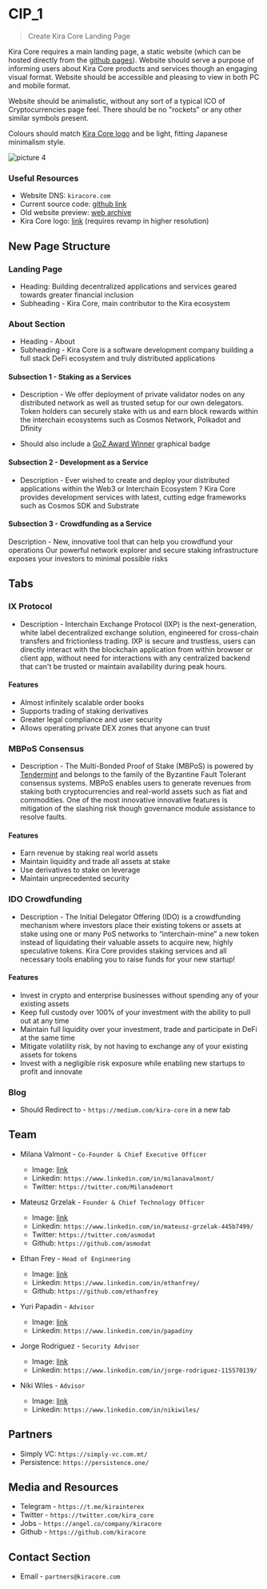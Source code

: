 # CIP_1
> Create Kira Core Landing Page

Kira Core requires a main landing page, a static website (which can be hosted directly from the [github pages](https://pages.github.com/)). Website should serve a purpose of informing users about Kira Core products and services though an engaging visual format. Website should be accessible and pleasing to view in both PC and mobile format.

Website should be animalistic, without any sort of a typical ICO of Cryptocurrencies page feel. There should be no "rockets" or any other similar symbols present.

Colours should match [Kira Core logo](../img/kira-core.png) and be light, fitting Japanese minimalism style.

![picture 4](https://i.imgur.com/uwDfZEO.png)



### Useful Resources

* Website DNS: `kiracore.com`
* Current source code: [github link](https://github.com/KiraCore/kiracore.github.io)
* Old website preview: [web archive](https://web.archive.org/web/20200529161955/https://kiracore.com/)
* Kira Core logo: [link](../img/kira-core.png) (requires revamp in higher resolution)

## New Page Structure

### Landing Page 
* Heading: Building decentralized applications and services geared towards greater financial inclusion
* Subheading - Kira Core, main contributor to the Kira ecosystem

### About Section
* Heading - About
* Subheading - Kira Core is a software development company building a full stack DeFi ecosystem and truly distributed applications

#### Subsection 1 - Staking as a Services
* Description - We offer deployment of private validator nodes on any distributed network as well as trusted setup for our own delegators. Token holders can securely stake with us and earn block rewards within the interchain ecosystems such as Cosmos Network, Polkadot and Dfinity

* Should also include a [GoZ Award Winner](https://web.archive.org/save/https://goz.cosmosnetwork.dev/2020/05/28/announcing-the-phase-1-winners-of-game-of-zones/) graphical badge

#### Subsection 2 - Development as a Service
* Description - Ever wished to create and deploy your distributed applications within the Web3 or Interchain Ecosystem ? Kira Core provides development services with latest, cutting edge frameworks such as Cosmos SDK and Substrate 

#### Subsection 3 - Crowdfunding as a Service
Description - New, innovative tool that can help you crowdfund your operations
Our powerful network explorer and  secure staking infrastructure exposes your investors to minimal possible risks

## Tabs
### IX Protocol
* Description - Interchain Exchange Protocol (IXP) is the next-generation, white label decentralized exchange solution, engineered for cross-chain transfers and frictionless trading. IXP is secure and trustless, users can directly interact with the blockchain application from within browser or client app, without need for interactions with any centralized backend that can't be trusted or maintain availability during peak hours.

#### Features
*  Almost infinitely scalable order books
*  Supports trading of staking derivatives
*  Greater legal compliance and user security
*  Allows operating private DEX zones that anyone can trust

### MBPoS Consensus
* Description - The Multi-Bonded Proof of Stake (MBPoS) is powered by [Tendermint](https://tendermint.com/) and belongs to the family of the Byzantine Fault Tolerant consensus systems. MBPoS enables users to generate revenues from staking both cryptocurrencies and real-world assets such as fiat and commodities. One of the most innovative innovative features is mitigation of the slashing risk though governance module assistance to resolve faults.

#### Features
* Earn revenue by staking real world assets
* Maintain liquidity and trade all assets at stake
* Use derivatives to stake on leverage
* Maintain unprecedented security


### IDO Crowdfunding
*  Description - The Initial Delegator Offering (IDO) is a crowdfunding mechanism where investors place their existing tokens or assets at stake using one or many PoS networks to “interchain-mine” a new token instead of liquidating their valuable assets to acquire new, highly speculative tokens. Kira Core provides staking services and all necessary tools enabling you to raise funds for your new startup!

#### Features
* Invest in crypto and enterprise businesses without spending any of your existing assets
* Keep full custody over 100% of your investment with the ability to pull out at any time
* Maintain full liquidity over your investment, trade and participate in DeFi at the same time
* Mitigate volatility risk, by not having to exchange any of your existing assets for tokens
* Invest with a negligible risk exposure while enabling new startups to profit and innovate

### Blog
* Should Redirect to - `https://medium.com/kira-core` in a new tab

## Team

* Milana Valmont - `Co-Founder & Chief Executive Officer`
  * Image: [link](../img/milana.jpg)
  * Linkedin: `https://www.linkedin.com/in/milanavalmont/`
  * Twitter: `https://twitter.com/Milanademort`


* Mateusz Grzelak - `Founder & Chief Technology Officer`
  * Image: [link](../img/asmodat.png)
  * Linkedin: `https://www.linkedin.com/in/mateusz-grzelak-445b7499/`
  * Twitter: `https://twitter.com/asmodat`
  * Github: `https://github.com/asmodat`

* Ethan Frey - `Head of Engineering`
  * Image: [link](../img/ethan.jpg)
  * Linkedin: `https://www.linkedin.com/in/ethanfrey/`
  * Github: `https://github.com/ethanfrey`

* Yuri Papadin - `Advisor`
  * Image: [link](../img/yuri.jpg) 
  * Linkedin: `https://www.linkedin.com/in/papadiny`

* Jorge Rodriguez - `Security Advisor`
  * Image: [link](../img/jorge.jpg) 
  * Linkedin: `https://www.linkedin.com/in/jorge-rodriguez-115570139/`

* Niki Wiles - `Advisor`
  * Image: [link](../img/niki.png)
  * Linkedin: `https://www.linkedin.com/in/nikiwiles/`

## Partners

* Simply VC: `https://simply-vc.com.mt/`
* Persistence: `https://persistence.one/`

## Media and Resources
* Telegram - `https://t.me/kirainterex`
* Twitter - `https://twitter.com/kira_core`
* Jobs - `https://angel.co/company/kiracore`
* Github - `https://github.com/kiracore`
 
## Contact Section
* Email - `partners@kiracore.com`







